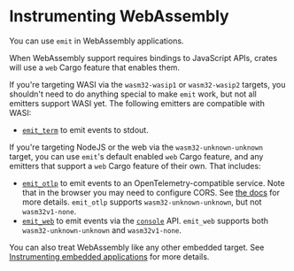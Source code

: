# Instrumenting WebAssembly

You can use `emit` in WebAssembly applications.

When WebAssembly support requires bindings to JavaScript APIs, crates will use a `web` Cargo feature that enables them.

If you're targeting WASI via the `wasm32-wasip1` or `wasm32-wasip2` targets, you shouldn't need to do anything special to make `emit` work, but not all emitters support WASI yet. The following emitters are compatible with WASI:

- [`emit_term`](../emitting-events/console.md) to emit events to stdout.

If you're targeting NodeJS or the web via the `wasm32-unknown-unknown` target, you can use `emit`'s default enabled `web` Cargo feature, and any emitters that support a `web` Cargo feature of their own. That includes:

- [`emit_otlp`](../emitting-events/otlp.md) to emit events to an OpenTelemetry-compatible service. Note that in the browser you may need to configure CORS. See [the docs](https://docs.rs/emit_otlp/#webassembly) for more details. `emit_otlp` supports `wasm32-unknown-unknown`, but not `wasm32v1-none`.
- [`emit_web`](https://docs.rs/emit_web) to emit events via the [`console`](https://developer.mozilla.org/en-US/docs/Web/API/console) API. `emit_web` supports both `wasm32-unknown-unknown` and `wasm32v1-none`.

You can also treat WebAssembly like any other embedded target. See [Instrumenting embedded applications](./embedded.md) for more details.
